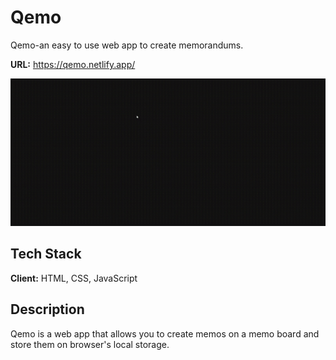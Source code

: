 
# Qemo

Qemo-an easy to use web app to create memorandums.

**URL:** https://qemo.netlify.app/


![App Screenshot](https://github.com/ashutosh-s15/GIFs/blob/main/qemo.gif?raw=true)


## Tech Stack

**Client:** HTML, CSS, JavaScript


## Description

Qemo is a web app that allows you to create memos on a memo board and store them on browser's local storage.